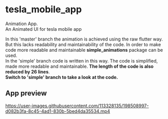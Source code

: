 # tesla_mobile_app

Animation App.\
An Animated UI for tesla mobile app

In this 'master' branch the animation is achieved using the raw flutter way.\
But this lacks readability and maintainability of the code. In order to make code more readable and maintainable **simple_animations** package can be used.\
In the 'simple' branch code is written in this way. The code is simplified, made more readable and maintainable. **The length of the code is also reduced by 26 lines**.\
**Switch to 'simple' branch to take a look at the code.**

## App preview

https://user-images.githubusercontent.com/113328135/198508997-d082b3fa-8c45-4ad1-830b-5bed4da35534.mp4


